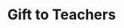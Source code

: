 ---
pid: LS33
title: Gift to Teachers
location_transcription: West Philadelphia
zipcode: '19131'
outside_phl: 
neighborhood: Wynnefield
age: '47'
age_range: 40-49
instagram: 
image_file_name: LS_33.jpg
proposal_transcription: Teachers united. Gifted schools.
topic: Education
topic_summary: '0'
type: Other No Form
keywords_other: 
credit: John Tucker
image_labels: 
twitter: 
facebook: 
permalink: "/monuments/ls33/"
layout: item-page
---